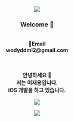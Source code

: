 <div align="center">
  <img src="https://capsule-render.vercel.app/api?type=shark&color=auto&height=300&section=header&text=재용's%20Github&fontSize=60" />

  <h3> Welcome 🙌 </h3>
  <br>
  <Strong> 📧Email
  <br>
  <Strong> wodyddml2@gmail.com
    
  <br></br>
  안녕하세요 🌱
  <br>
  저는 이재용입니다.
  <br>
  iOS 개발을 하고 있습니다.
  <br>
    
<a href="https://hits.seeyoufarm.com"><img src="https://hits.seeyoufarm.com/api/count/incr/badge.svg?url=https%3A%2F%2Fgithub.com%2Fwodyddml2%2Fhit-counter&count_bg=%23F0F0D0&title_bg=%23FFC079&icon=swift.svg&icon_color=%23FFFFFF&title=hits&edge_flat=false"/></a>
    
   <picture>
<source 
  srcset="https://github-readme-stats.vercel.app/api?username=wodyddml2&show_icons=true&theme=dark"
  media="(prefers-color-scheme: dark)"
/>
<source
  srcset="https://github-readme-stats.vercel.app/api?username=wodyddml2&show_icons=true"
  media="(prefers-color-scheme: light), (prefers-color-scheme: no-preference)"
/>
<img src="https://github-readme-stats.vercel.app/api?username=wodyddml2&show_icons=true" />
</picture>
</div>
